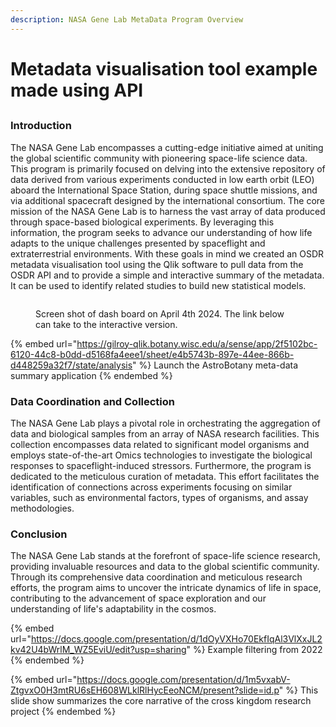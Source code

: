 ```yaml
---
description: NASA Gene Lab MetaData Program Overview
---
```


# Metadata visualisation tool example made using API

##

### Introduction

The NASA Gene Lab encompasses a cutting-edge initiative aimed at uniting the global scientific community with pioneering space-life science data. This program is primarily focused on delving into the extensive repository of data derived from various experiments conducted in low earth orbit (LEO) aboard the International Space Station, during space shuttle missions, and via additional spacecraft designed by the international consortium. The core mission of the NASA Gene Lab is to harness the vast array of data produced through space-based biological experiments. By leveraging this information, the program seeks to advance our understanding of how life adapts to the unique challenges presented by spaceflight and extraterrestrial environments. With these goals in mind we created an OSDR metadata visualisation tool using the Qlik software to pull data from the OSDR API and to provide a simple and interactive summary of the metadata. It can be used to identify related studies to build new statistical models.

<figure><img src=".gitbook/assets/image%20(24).png" alt=""><figcaption><p>Screen shot of dash board on April 4th 2024. The link below can take to the interactive version.</p></figcaption></figure>

{% embed url="https://gilroy-qlik.botany.wisc.edu/a/sense/app/2f5102bc-6120-44c8-b0dd-d5168fa4eee1/sheet/e4b5743b-897e-44ee-866b-d448259a32f7/state/analysis" %}
Launch the AstroBotany meta-data summary application
{% endembed %}

### Data Coordination and Collection

The NASA Gene Lab plays a pivotal role in orchestrating the aggregation of data and biological samples from an array of NASA research facilities. This collection encompasses data related to significant model organisms and employs state-of-the-art Omics technologies to investigate the biological responses to spaceflight-induced stressors. Furthermore, the program is dedicated to the meticulous curation of metadata. This effort facilitates the identification of connections across experiments focusing on similar variables, such as environmental factors, types of organisms, and assay methodologies.

### Conclusion

The NASA Gene Lab stands at the forefront of space-life science research, providing invaluable resources and data to the global scientific community. Through its comprehensive data coordination and meticulous research efforts, the program aims to uncover the intricate dynamics of life in space, contributing to the advancement of space exploration and our understanding of life's adaptability in the cosmos.

{% embed url="https://docs.google.com/presentation/d/1dOyVXHo70EkfIqAl3VlXxJL2kv42U4bWrlM_WZ5EviU/edit?usp=sharing" %}
Example filtering from 2022
{% endembed %}

{% embed url="https://docs.google.com/presentation/d/1m5vxabV-ZtgvxO0H3mtRU6sEH608WLklRlHycEeoNCM/present?slide=id.p" %}
This slide show summarizes the core narrative of the cross kingdom research project
{% endembed %}
